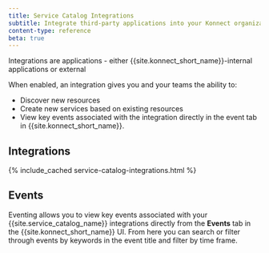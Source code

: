 ```yaml
---
title: Service Catalog Integrations
subtitle: Integrate third-party applications into your Konnect organization
content-type: reference
beta: true
---
```


Integrations are applications - either {{site.konnect_short_name}}-internal applications or external 

When enabled, an integration gives you and your teams the ability to:
* Discover new resources
* Create new services based on existing resources
* View key events associated with the integration directly in the event tab in {{site.konnect_short_name}}. 

## Integrations

{% include_cached service-catalog-integrations.html %}


## Events

Eventing allows you to view key events associated with your {{site.service_catalog_name}} integrations directly from the **Events** tab in the {{site.konnect_short_name}} UI. From here you can search or filter through events by keywords in the event title and filter by time frame.
